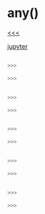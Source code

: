 
any()
======

[<<<]()

[jupyter]()

```python

>>>

>>>
```

```python

>>>

>>>
```

```python

>>>

>>>
```

```python

>>>

>>>
```

```python

>>>

>>>
```
